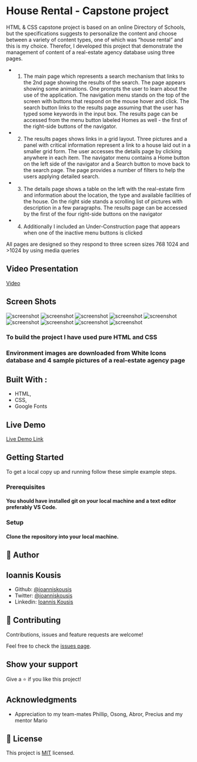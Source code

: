 # House Rental - Capstone project
HTML & CSS capstone project is based on an online Directory of Schools, but the specifications suggests to personalize the content and choose between a variety of content types, one of which was “house rental” and this is my choice.
Therefor, I developed this project that demonstrate the management of content of a real-estate agency database using three pages. 

- 1. The main page which represents a search mechanism that links to the 2nd page showing the results of the search.
The page appears showing some animations. One prompts the user to learn about the use of the application.
The navigation menu stands on the top of the screen with buttons that respond on the mouse hover and click.
The search button links to the results page assuming that the user has typed some keywords in the input box.
The results page can be accessed from the menu button labeled Homes as well - the first of the right-side buttons of the navigator.

- 2. The results pages shows links in a grid layout. Three pictures and a panel with critical information represent a link to a house laid out in a smaller grid form. The user accesses the details page by clicking anywhere in each item. The navigator menu contains a Home button on the left side of the navigator and a Search button to move back to the search page. The page provides a number of filters to help the users applying detailed search.

- 3. The details page shows a table on the left with the real-estate firm and information about the location, the type and available facilities of the house. 
On the right side stands a scrolling list of pictures with description in a few paragraphs.
The results page can be accessed by the first of the four right-side buttons on the navigator

- 4. Additionally I included an Under-Construction page that appears when one of the inactive menu buttons is clicked 

All pages are designed so they respond to three screen sizes 768 1024 and >1024 by using media queries 

## Video Presentation
[Video](https://www.loom.com/share/192b2a69ec2c4d72a6a752b247e655e3)

## Screen Shots

![screenshot](images/screen-shots/index_lg.png)
![screenshot](images/screen-shots/index_sm1.png) 
![screenshot](images/screen-shots/index_sm2.png)
![screenshot](images/screen-shots/results_lg.png)
![screenshot](images/screen-shots/results_sm1.png) 
![screenshot](images/screen-shots/results_sm2.png)
![screenshot](images/screen-shots/detail_lg.png)
![screenshot](images/screen-shots/detail_sm1.png) 
![screenshot](images/screen-shots/detail_sm2.png)

### To build the project I have used pure HTML and CSS
### Environment images are downloaded from White Icons database and 4 sample pictures of a real-estate agency page
## Built With :

- HTML,
- CSS,
- Google Fonts

## Live Demo

[Live Demo Link](https://rawcdn.githack.com/ioanniskousis/Capstone/39ab3992f8ef180cee7ad1f505e16210a6bdd079/index.html)

## Getting Started

To get a local copy up and running follow these simple example steps.

### Prerequisites

#### You should have installed git on your local machine and a text editor preferably VS Code.

### Setup

#### Clone the repository into your local machine.


## 👤 Author
## Ioannis Kousis

- Github: [@ioanniskousis](https://github.com/ioanniskousis)
- Twitter: [@ioanniskousis](https://twitter.com/ioanniskousis)
- Linkedin: [Ioannis Kousis](https://www.linkedin.com/in/ioannis-kousis-9a5051b4/)

## 🤝 Contributing

Contributions, issues and feature requests are welcome!

Feel free to check the [issues page](issues/).

## Show your support

Give a ⭐️ if you like this project!

## Acknowledgments

- Appreciation to my team-mates Phillip, Osong, Abror, Precius and my mentor Mario

## 📝 License

This project is [MIT](lic.url) licensed.
